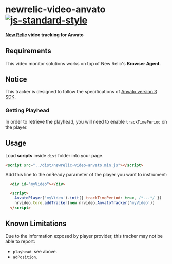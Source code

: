 # newrelic-video-anvato [![js-standard-style](https://img.shields.io/badge/code%20style-standard-brightgreen.svg)](http://standardjs.com)
#### [New Relic](http://newrelic.com) video tracking for Anvato

## Requirements
This video monitor solutions works on top of New Relic's **Browser Agent**.

## Notice
This tracker is designed to follow the specifications of [Anvato version 3 SDK](https://dev.anvato.net/api/playerv3).

### Getting Playhead
In order to retrieve the playhead, you will need to enable `trackTimePeriod` on the player.

## Usage
Load **scripts** inside `dist` folder into your page.
```html
<script src="../dist/newrelic-video-anvato.min.js"></script>
```
Add this line to the onReady parameter of the player you want to instrument:

```html
  <div id="myVideo"></div>

  <script>
    AnvatoPlayer('myVideo').init({ trackTimePeriod: true, /*...*/ })
    nrvideo.Core.addTracker(new nrvideo.AnvatoTracker('myVideo'))
  </script>
```

## Known Limitations
Due to the information exposed by player provider, this tracker may not be able to report:
- `playhead`: see above.
- `adPosition`.